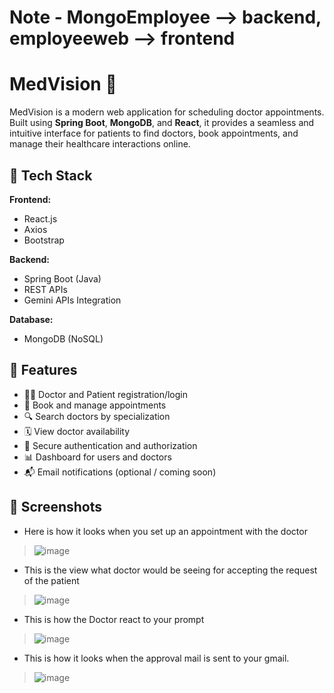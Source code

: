 # Note - MongoEmployee --> backend, employeeweb --> frontend

# MedVision 🏥
MedVision is a modern web application for scheduling doctor appointments. Built using **Spring Boot**, **MongoDB**, and **React**, it provides a seamless and intuitive interface for patients to find doctors, book appointments, and manage their healthcare interactions online.

## 🧰 Tech Stack

**Frontend:**
- React.js
- Axios
- Bootstrap 

**Backend:**
- Spring Boot (Java)
- REST APIs
- Gemini APIs Integration

**Database:**
- MongoDB (NoSQL) 

## 🚀 Features

- 👨‍⚕️ Doctor and Patient registration/login
- 📅 Book and manage appointments
- 🔍 Search doctors by specialization
- 🗓️ View doctor availability
- 🔐 Secure authentication and authorization
- 📊 Dashboard for users and doctors
- 📬 Email notifications (optional / coming soon)

## 📸 Screenshots
- Here is how it looks when you set up an appointment with the doctor
> ![image](https://github.com/user-attachments/assets/f77727eb-73e2-487c-a9a0-2b2d809d3fbc)

- This is the view what doctor would be seeing for accepting the request of the patient
> ![image](https://github.com/user-attachments/assets/789b5049-8066-489e-a7d5-bb672db8ccb3)
- This is how the Doctor react to your prompt
> ![image](https://github.com/user-attachments/assets/07bf8a64-8ec8-4b40-8f7a-4f7e7de5d5ef)
- This is how it looks when the approval mail is sent to your gmail.
> ![image](https://github.com/user-attachments/assets/b7f46015-7ed3-4cce-9fbd-95bb04bc43ef)

